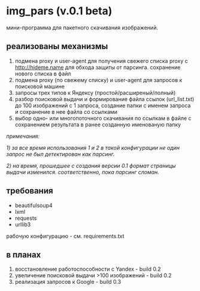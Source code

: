 # img_pars (v.0.1 beta)
мини-программа для пакетного скачивания изображений.

## реализованы механизмы
1. подмена proxy и user-agent для получения свежего списка proxy с http://hideme.name для обхода защиты от парсинга. сохранение нового списка в файл
2. подмена proxy (по свежему списку) и user-agent для запросов к поисковой машине
3. запросы трех типов к Яндексу (простой/расширеный/полный)
4. разбор поисковой выдачи и формирование файла ссылок (url_list.txt) до 100 изображений с 1 запроса, создание папки с именем запроса и сохранение в нее файла со ссылками
5. выбор одно- или многопоточного скачивания по ссылкам в файле с сохранением результата в ранее созданную именованую папку

*примечания:*

_1) за все время использования 1 и 2 в такой конфигурации не один запрос не был детектирован как парсинг._

_2) на время, прошедшее с создания версии 0.1 формат страницы выдачи изменился. соответственно, пока парсинг сломан._

## требования
- beautifulsoup4
- lxml
- requests
- urllib3

рабочую конфигурацию - см. requirements.txt

## в планах
1. восстановление работоспособности с Yandex - build 0.2
2. увеличение поисковой выдачи >100 изображений - build 0.2
2. реализация запросов к Google - build 0.3
